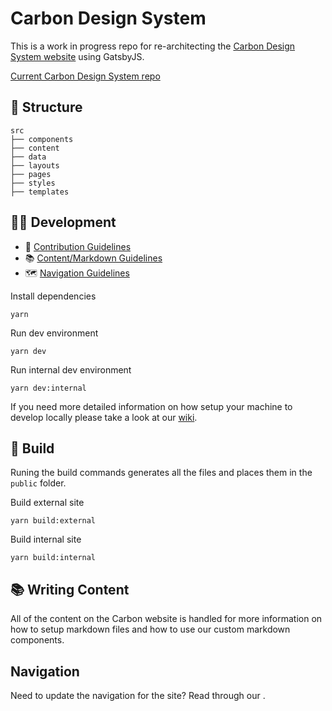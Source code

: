 # Carbon Design System

This is a work in progress repo for re-architecting the [Carbon Design System website](http://www.carbondesignsystem.com) using GatsbyJS.

[Current Carbon Design System repo](https://github.com/carbon-design-system/design-system-website)

## 📂 Structure

```
src
├── components
├── content
├── data
├── layouts
├── pages
├── styles
├── templates
```

## 👩‍💻 Development

- 🤝 [Contribution Guidelines](.github/CONTRIBUTING.md) 
- 📚 [Content/Markdown Guidelines](docs/CONTENT.md)
- 🗺 [Navigation Guidelines](docs/NAVIGATION.md)

Install dependencies

```
yarn
```

Run dev environment

```
yarn dev
```

Run internal dev environment

```
yarn dev:internal
```

If you need more detailed information on how setup your machine to develop locally please take a look at our [wiki](https://github.com/carbon-design-system/carbon-website-gatsby/wiki).

## 🚀 Build

Runing the build commands generates all the files and places them in the `public` folder.

Build external site

```
yarn build:external
```

Build internal site

```
yarn build:internal
```

## 📚 Writing Content

All of the content on the Carbon website is handled  for more information on how to setup markdown files and how to use our custom markdown components.

##  Navigation

Need to update the navigation for the site? Read through our .